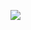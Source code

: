 ![](https://visitor-badge.glitch.me/badge?page_id=iampavangandhi.iampavangandhi&style=flat-square&color=0088cc)
